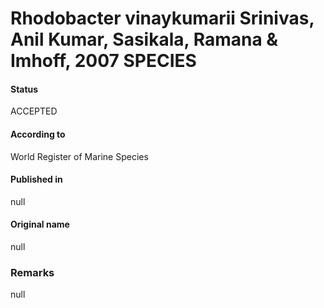 # Rhodobacter vinaykumarii Srinivas, Anil Kumar, Sasikala, Ramana & Imhoff, 2007 SPECIES

#### Status
ACCEPTED

#### According to
World Register of Marine Species

#### Published in
null

#### Original name
null

### Remarks
null